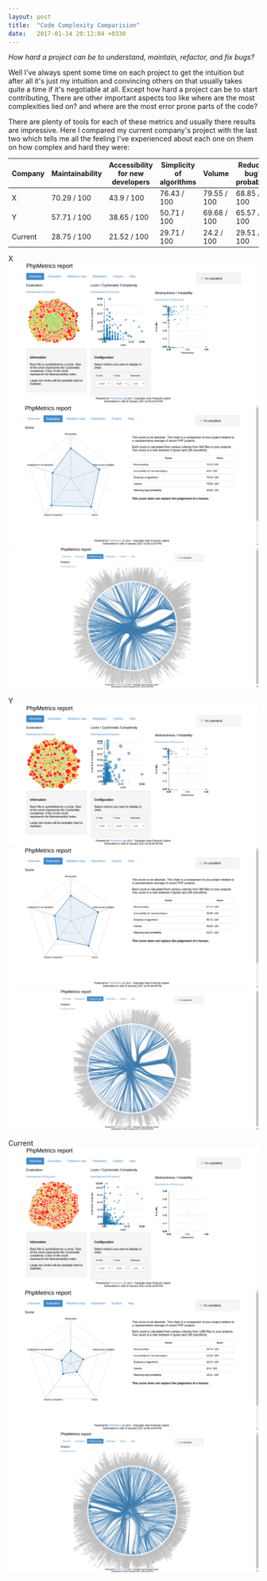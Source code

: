 ```yaml
---
layout: post
title:  "Code Complexity Comparision"
date:   2017-01-14 20:12:04 +0330
---
```


*How hard a project can be to understand, maintain, refactor, and fix bugs?*

Well I've always spent some time on each project to get the intuition but after all it's just
my intuition and convincing others on that usually takes quite a time if it's negotiable at all.
Except how hard a project can be to start contributing, There are other important aspects too like
where are the most complexities lied on? and where are the most error prone parts of the code?

There are plenty of tools for each of these metrics and usually there results are impressive.
Here I compared my current company's project with the last two which tells me all the feeling
I've experienced about each one on them on how complex and hard they were:

| Company | Maintainability | Accessibility for new developers | Simplicity of algorithms | Volume | Reducing bug's probability |
| ------- | ----------------| -------------------------------- | ------------------------ | ------ | -------------------------- |
| X | 70.29 / 100 | 43.9 / 100 | 76.43 / 100 | 79.55 / 100 | 68.85 / 100 |
| Y | 57.71 / 100 | 38.65 / 100 | 50.71 / 100 | 69.68 / 100 | 65.57 / 100 |
| Current | 28.75 / 100 | 21.52 / 100 | 29.71 / 100 | 24.2 / 100 | 29.51 / 100|

X
![overview](code-complexity-comparision/x-overview.png "Overview")
![evaluation](code-complexity-comparision/x-evaluation.png "Evaluation")
![relations map](code-complexity-comparision/x-relations-map.png "Relations Map")

Y
![overview](code-complexity-comparision/y-overview.png "Overview")
![evaluation](code-complexity-comparision/y-evaluation.png "Evaluation")
![relations map](code-complexity-comparision/y-relations-map.png "Relations Map")

Current
![overview](code-complexity-comparision/current-overview.png "Overview")
![evaluation](code-complexity-comparision/current-evaluation.png "Evaluation")
![relations map](code-complexity-comparision/current-relations-map.png "Relations Map")
